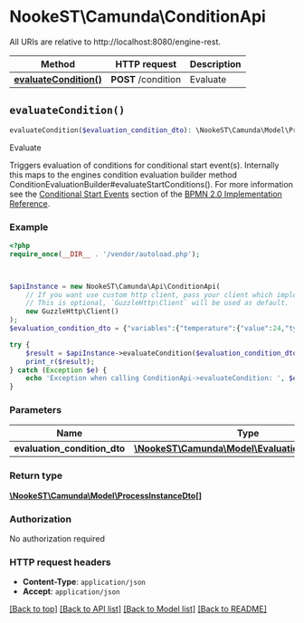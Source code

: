 # NookeST\Camunda\ConditionApi

All URIs are relative to http://localhost:8080/engine-rest.

Method | HTTP request | Description
------------- | ------------- | -------------
[**evaluateCondition()**](ConditionApi.md#evaluateCondition) | **POST** /condition | Evaluate


## `evaluateCondition()`

```php
evaluateCondition($evaluation_condition_dto): \NookeST\Camunda\Model\ProcessInstanceDto[]
```

Evaluate

Triggers evaluation of conditions for conditional start event(s).  Internally this maps to the engines condition evaluation builder method ConditionEvaluationBuilder#evaluateStartConditions().  For more information see the [Conditional Start Events](https://docs.camunda.org/manual/7.15/reference/bpmn20/events/conditional-events/#conditional-start-event) section of the [BPMN 2.0 Implementation Reference](https://docs.camunda.org/manual/7.15/reference/bpmn20/).

### Example

```php
<?php
require_once(__DIR__ . '/vendor/autoload.php');



$apiInstance = new NookeST\Camunda\Api\ConditionApi(
    // If you want use custom http client, pass your client which implements `GuzzleHttp\ClientInterface`.
    // This is optional, `GuzzleHttp\Client` will be used as default.
    new GuzzleHttp\Client()
);
$evaluation_condition_dto = {"variables":{"temperature":{"value":24,"type":"Integer","valueInfo":{"transient":true}},"city":{"value":"Parma","type":"String"}},"businessKey":"aBusinessKey","tenantId":"aTenantId"}; // \NookeST\Camunda\Model\EvaluationConditionDto

try {
    $result = $apiInstance->evaluateCondition($evaluation_condition_dto);
    print_r($result);
} catch (Exception $e) {
    echo 'Exception when calling ConditionApi->evaluateCondition: ', $e->getMessage(), PHP_EOL;
}
```

### Parameters

Name | Type | Description  | Notes
------------- | ------------- | ------------- | -------------
 **evaluation_condition_dto** | [**\NookeST\Camunda\Model\EvaluationConditionDto**](../Model/EvaluationConditionDto.md)|  | [optional]

### Return type

[**\NookeST\Camunda\Model\ProcessInstanceDto[]**](../Model/ProcessInstanceDto.md)

### Authorization

No authorization required

### HTTP request headers

- **Content-Type**: `application/json`
- **Accept**: `application/json`

[[Back to top]](#) [[Back to API list]](../../README.md#endpoints)
[[Back to Model list]](../../README.md#models)
[[Back to README]](../../README.md)
